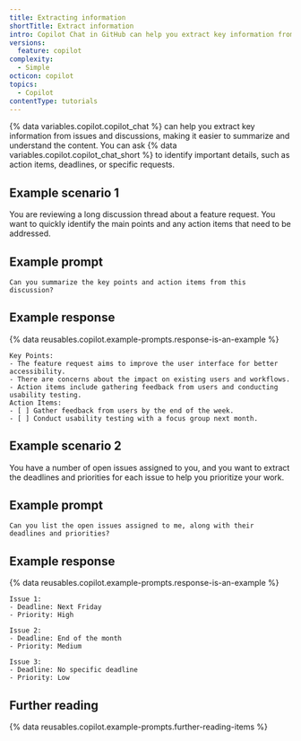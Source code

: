```yaml
---
title: Extracting information
shortTitle: Extract information
intro: Copilot Chat in GitHub can help you extract key information from issues and discussions.
versions:
  feature: copilot
complexity:
  - Simple
octicon: copilot
topics:
  - Copilot
contentType: tutorials
---
```


{% data variables.copilot.copilot_chat %} can help you extract key information from issues and discussions, making it easier to summarize and understand the content. You can ask {% data variables.copilot.copilot_chat_short %} to identify important details, such as action items, deadlines, or specific requests.

## Example scenario 1

You are reviewing a long discussion thread about a feature request. You want to quickly identify the main points and any action items that need to be addressed.

## Example prompt

`Can you summarize the key points and action items from this discussion?`

## Example response

{% data reusables.copilot.example-prompts.response-is-an-example %}

````text
Key Points:
- The feature request aims to improve the user interface for better accessibility.
- There are concerns about the impact on existing users and workflows.
- Action items include gathering feedback from users and conducting usability testing.
Action Items:
- [ ] Gather feedback from users by the end of the week.
- [ ] Conduct usability testing with a focus group next month.
````

## Example scenario 2

You have a number of open issues assigned to you, and you want to extract the deadlines and priorities for each issue to help you prioritize your work.

## Example prompt

`Can you list the open issues assigned to me, along with their deadlines and priorities?`

## Example response

{% data reusables.copilot.example-prompts.response-is-an-example %}

````text
Issue 1:
- Deadline: Next Friday
- Priority: High

Issue 2:
- Deadline: End of the month
- Priority: Medium

Issue 3:
- Deadline: No specific deadline
- Priority: Low
````

## Further reading

{% data reusables.copilot.example-prompts.further-reading-items %}
